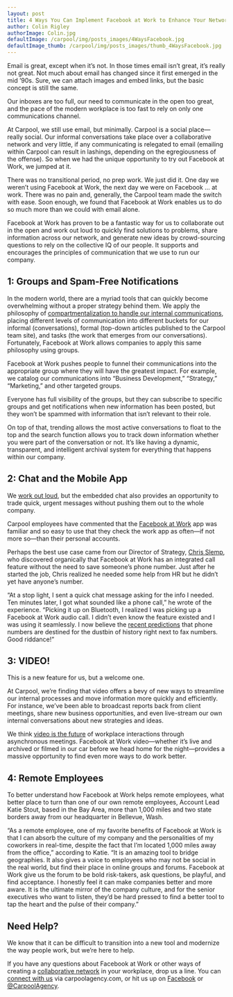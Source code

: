 ```yaml
---
layout: post
title: 4 Ways You Can Implement Facebook at Work to Enhance Your Network Collaboration
author: Colin Rigley
authorImage: Colin.jpg
defaultImage: /carpool/img/posts_images/4WaysFacebook.jpg
defaultImage_thumb: /carpool/img/posts_images/thumb_4WaysFacebook.jpg
---
```

Email is great, except when it’s not. In those times email isn’t great, it’s really not great. Not much about email has changed since it first emerged in the mid ’90s. Sure, we can attach images and embed links, but the basic concept is still the same.

<!--more-->

Our inboxes are too full, our need to communicate in the open too great, and the pace of the modern workplace is too fast to rely on only one communications channel.
 
At Carpool, we still use email, but minimally. Carpool is a social place—really social. Our informal conversations take place over a collaborative network and very little, if any communicating is relegated to email (emailing within Carpool can result in lashings, depending on the egregiousness of the offense). So when we had the unique opportunity to try out Facebook at Work, we jumped at it.
 
There was no transitional period, no prep work. We just did it. One day we weren’t using Facebook at Work, the next day we were on Facebook … at work. There was no pain and, generally, the Carpool team made the switch with ease. Soon enough, we found that Facebook at Work enables us to do so much more than we could with email alone.
 
Facebook at Work has proven to be a fantastic way for us to collaborate out in the open and work out loud to quickly find solutions to problems, share information across our network, and generate new ideas by crowd-sourcing questions to rely on the collective IQ of our people. It supports and encourages the principles of communication that we use to run our company.
 
1: Groups and Spam-Free Notifications
------------------------------------

In the modern world, there are a myriad tools that can quickly become overwhelming without a proper strategy behind them. We apply the philosophy of [compartmentalization to handle our internal communications](http://carpoolagency.com/articles/The-Trolleyology-Conundrum-and-the-Zen-of-Compartmentalization.html), placing different levels of communication into different buckets for our informal (conversations), formal (top-down articles published to the Carpool team site), and tasks (the work that emerges from our conversations). Fortunately, Facebook at Work allows companies to apply this same philosophy using groups.
 
Facebook at Work pushes people to funnel their communications into the appropriate group where they will have the greatest impact. For example, we catalog our communications into “Business Development,” “Strategy,” “Marketing,” and other targeted groups.
 
Everyone has full visibility of the groups, but they can subscribe to specific groups and get notifications when new information has been posted, but they won’t be spammed with information that isn’t relevant to their role.
 
On top of that, trending allows the most active conversations to float to the top and the search function allows you to track down information whether you were part of the conversation or not. It’s like having a dynamic, transparent, and intelligent archival system for everything that happens within our company.
 
2: Chat and the Mobile App
-------------------------

We [work out loud](http://carpoolagency.com/articles/5-Keys-to-Working-Out-Loud.html), but the embedded chat also provides an opportunity to trade quick, urgent messages without pushing them out to the whole company.
 
Carpool employees have commented that the [Facebook at Work](https://work.fb.com/) app was familiar and so easy to use that they check the work app as often—if not more so—than their personal accounts.
 
Perhaps the best use case came from our Director of Strategy, [Chris Slemp](https://twitter.com/cslemp), who discovered organically that Facebook at Work has an integrated call feature without the need to save someone’s phone number. Just after he started the job, Chris realized he needed some help from HR but he didn’t yet have anyone’s number.
 
“At a stop light, I sent a quick chat message asking for the info I needed. Ten minutes later, I got what sounded like a phone call,” he wrote of the experience. “Picking it up on Bluetooth, I realized I was picking up a Facebook at Work audio call. I didn’t even know the feature existed and I was using it seamlessly. I now believe the [recent predictions](http://www.theguardian.com/technology/shortcuts/2016/jan/10/end-of-the-phone-number-facebook-messenger) that phone numbers are destined for the dustbin of history right next to fax numbers. Good riddance!”
 
3: VIDEO!
--------

This is a new feature for us, but a welcome one.
 
At Carpool, we’re finding that video offers a bevy of new ways to streamline our internal processes and move information more quickly and efficiently. For instance, we’ve been able to broadcast reports back from client meetings, share new business opportunities, and even live-stream our own internal conversations about new strategies and ideas.
 
We think [video is the future](https://www.youtube.com/watch?v=kVL8TtbA7es) of workplace interactions through asynchronous meetings. Facebook at Work video—whether it’s live and archived or filmed in our car before we head home for the night—provides a massive opportunity to find even more ways to do work better.
 
4: Remote Employees
------------------

To better understand how Facebook at Work helps remote employees, what better place to turn than one of our own remote employees, Account Lead Katie Stout, based in the Bay Area, more than 1,000 miles and two state borders away from our headquarter in Bellevue, Wash.
 
“As a remote employee, one of my favorite benefits of Facebook at Work is that I can absorb the culture of my company and the personalities of my coworkers in real-time, despite the fact that I’m located 1,000 miles away from the office,” according to Katie. “It is an amazing tool to bridge geographies. It also gives a voice to employees who may not be social in the real world, but find their place in online groups and forums. Facebook at Work give us the forum to be bold risk-takers, ask questions, be playful, and find acceptance. I honestly feel it can make companies better and more aware. It is the ultimate mirror of the company culture, and for the senior executives who want to listen, they’d be hard pressed to find a better tool to tap the heart and the pulse of their company.”
 
Need Help?
----------

We know that it can be difficult to transition into a new tool and modernize the way people work, but we’re here to help.
 
If you have any questions about Facebook at Work or other ways of creating a [collaborative network](http://carpoolagency.com/articles/5-Arguments-Against-Going-Social-and-How-to-Combat-Them.html) in your workplace, drop us a line. You can [connect with us](mailto:info@carpoolagency.com) via carpoolagency.com, or hit us up on [Facebook](http://facebook.com/carpoolagency) or [@CarpoolAgency](https://twitter.com/@carpoolagency).
